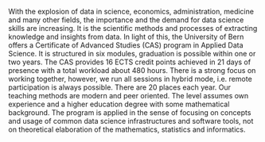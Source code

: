 With the explosion of data in science, economics, administration, medicine and many other fields, the importance and the demand for data science skills are increasing. It is the scientific methods and processes of extracting knowledge and insights from data. In light of this, the University of Bern offers a Certificate of Advanced Studies (CAS) program in Applied Data Science.
It is structured in six modules, graduation is possible within one or two years. The CAS provides 16 ECTS credit points achieved in 21 days of presence with a total workload about 480 hours. There is a strong focus on working together, however, we run all sessions in hybrid mode, i.e. remote participation is always possible. There are 20 places each year. Our teaching methods are modern and peer oriented. The level assumes own experience and a higher education degree with some mathematical background. The program is applied in the sense of focusing on concepts and usage of common data science infrastructures and software tools, not on theoretical elaboration of the mathematics, statistics and informatics.
